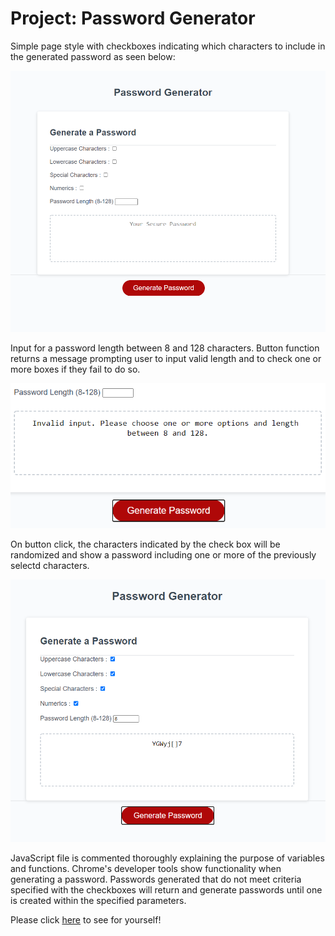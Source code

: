 # Project: Password Generator

Simple page style with checkboxes indicating which characters to include in the generated password as seen below:

![Webpage On Page Load](./images/onload.PNG)

Input for a password length between 8 and 128 characters. Button function returns a message prompting user to input valid length and to check one or more boxes if they fail to do so.

![Password Length and Error Message](./images/pwlength.PNG)

On button click, the characters indicated by the check box will be randomized and show a password including one or more of the previously selectd characters. 

![Password All Selected](./images/pw.PNG)


JavaScript file is commented thoroughly explaining the purpose of variables and functions. Chrome's developer tools show functionality when generating a password. Passwords generated that do not meet criteria specified with the checkboxes will return and generate passwords until one is created within the specified parameters.

Please click [here](https://zacharybinx.github.io/pw-generator/) to see for yourself!